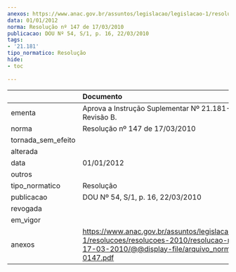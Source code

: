 ```yaml
---
anexos: https://www.anac.gov.br/assuntos/legislacao/legislacao-1/resolucoes/resolucoes-2010/resolucao-no-147-de-17-03-2010/@@display-file/arquivo_norma/A2010-0147.pdf
data: 01/01/2012
norma: Resolução nº 147 de 17/03/2010
publicacao: DOU Nº 54, S/1, p. 16, 22/03/2010
tags:
- '21.181'
tipo_normatico: Resolução
hide: 
- toc 
 
---
```


|                    | Documento                                                                                                                                                      |
|:-------------------|:---------------------------------------------------------------------------------------------------------------------------------------------------------------|
| ementa             | Aprova a Instrução Suplementar Nº 21.181-001, Revisão B.                                                                                                       |
| norma              | Resolução nº 147 de 17/03/2010                                                                                                                                 |
| tornada_sem_efeito |                                                                                                                                                                |
| alterada           |                                                                                                                                                                |
| data               | 01/01/2012                                                                                                                                                     |
| outros             |                                                                                                                                                                |
| tipo_normatico     | Resolução                                                                                                                                                      |
| publicacao         | DOU Nº 54, S/1, p. 16, 22/03/2010                                                                                                                              |
| revogada           |                                                                                                                                                                |
| em_vigor           |                                                                                                                                                                |
| anexos             | https://www.anac.gov.br/assuntos/legislacao/legislacao-1/resolucoes/resolucoes-2010/resolucao-no-147-de-17-03-2010/@@display-file/arquivo_norma/A2010-0147.pdf |